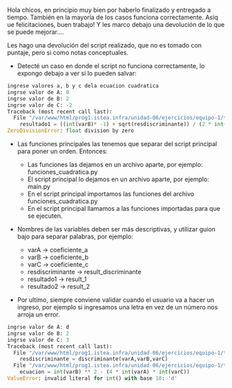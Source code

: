 

Hola chicos,
en principio muy bien por haberlo finalizado y entregado a tiempo.
También en la mayoría de los casos funciona correctamente.
Asíq ue felicitaciones, buen trabajo! Y les marco debajo una devolución de lo que se puede mejorar....


Les hago una devolución del script realizado, que no es tomado con puntaje, pero si como notas conceptuales.


- Detecté un caso en donde el script no funciona correctamente, lo expongo debajo a ver si lo pueden salvar:
```python
ingrese valores a, b y c dela ecuacion cuadratica
ingrse valor de A: 0
ingrse valor de B: 2
ingrse valor de C: -2
Traceback (most recent call last):
  File "/var/www/html/prog1.istea.infra/unidad-06/ejercicios/equipo-1/trabajo_clase_ejercicio1.py", line 27, in <module>
    resultado1 = ((int(varB)* -1) + sqrt(resdiscriminante)) / (2 * int(varA))
ZeroDivisionError: float division by zero
```


- Las funciones principales las tenemos que separar del script principal para poner un orden.
Entonces:
    - Las funciones las dejamos en un archivo aparte, por ejemplo: funciones_cuadratica.py
    - El script principal lo dejamos en un archivo aparte, por ejemplo: main.py
    - En el script principal importamos las funciones del archivo funciones_cuadratica.py
    - En el script principal llamamos a las funciones importadas para que se ejecuten.

- Nombres de las variables deben ser más descriptivas, y utilizar guion bajo para separar palabras, por ejemplo:
    - varA -> coeficiente_a
    - varB -> coeficiente_b
    - varC -> coeficiente_c
    - resdiscriminante -> result_discriminante
    - resultado1 -> result_1
    - resultado2 -> result_2

- Por ultimo, siempre conviene validar cuando el usuario va a hacer un ingreso, por ejemplo si ingresamos una letra en vez de un número nos arroja un error.
```python
ingrse valor de A: d
ingrse valor de B: 2
ingrse valor de C: 3
Traceback (most recent call last):
  File "/var/www/html/prog1.istea.infra/unidad-06/ejercicios/equipo-1/trabajo_clase_ejercicio1.py", line 19, in <module>
    resdiscriminante = discriminante(varA,varB,varC)
  File "/var/www/html/prog1.istea.infra/unidad-06/ejercicios/equipo-1/trabajo_clase_ejercicio1.py", line 2, in discriminante
    ecuacion = int(varB) ** 2 - (4 * int(varA) * int(varC))
ValueError: invalid literal for int() with base 10: 'd'
```

